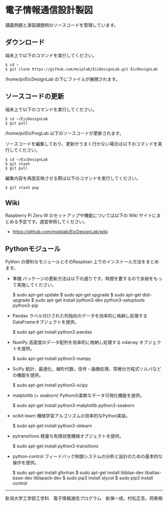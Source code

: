 # 電子情報通信設計製図

講義例題と演習課題例のソースコードを管理しています。

## ダウンロード

端末上で以下のコマンドを実行してください。

    $ cd ~
    $ git clone https://github.com/msiplab/EicDesignLab.git EicDesignLab

/home/pi/EicDesignLab の下にファイルが展開されます。

## ソースコードの更新

端末上で以下のコマンドを実行してください。

    $ cd ~/EicDesignLab
    $ git pull

/home/pi/EicProgLab 以下のソースコードが更新されます。

ソースコードを編集しており、更新がうまく行かない場合は以下のコマンドを実行してください。

    $ cd ~/EicDesignLab
    $ git stash
    $ git pull

編集内容を再度反映させる際は以下のコマンドを実行してください。

    $ git stash pop

## Wiki

Raspberry Pi Zero W のセットアップや機能については以下の Wiki サイトにまとめる予定です。適宜参照してください。

- https://github.com/msiplab/EicDesignLab/wiki

## Pythonモジュール

Python の便利なモジュールとそのRaspbian 上でのインストール方法をまとめます。

- 準備
パッケージの更新方法は以下の通りです。時間を要するので余裕をもって実施してください。

    $ sudo apt-get update
    $ sudo apt-get upgrade
    $ sudo apt-get dist-upgrade
    $ sudo apt-get install python3-dev python3-setuptools python3-pip

- Pandas ラベル付けされた列指向のデータを効率的に格納し処理するDataFrameオブジェクトを提供。

    $ sudo apt-get install python3-pandas

- NumPy 高密度のデータ配列を効率的に格納し処理する ndarray オブジェクトを提供。

    $ sudo apt-get install python3-numpy

- SciPy 統計，最適化，線形代数，信号・画像処理，常微分方程式ソルバなどの機能を提供。

    $ sudo apt-get install python3-scipy

- matplotlib (+ seaborn) Pythonの柔軟なデータ可視化機能を提供。

    $ sudo apt-get install python3-matplotlib python3-seaborn

- scikit-learn 機械学習アルゴリズムの効率的なPython実装。

    $ sudo apt-get install python3-sklearn

- pytransitions 軽量な有限状態機械オブジェクトを提供。

    $ sudo apt-get install python3-transitions

- python-control フィードバック制御システムの分析と設計のための基本的な操作を提供。

    $ sudo apt-get install gfortran
    $ sudo apt-get install libblas-dev libatlas-base-dev liblapack-dev
    $ sudo pip3 install slycot
    $ sudo pip3 install control

***
新潟大学工学部工学科　電子情報通信プログラム　新保一成，村松正吾，岡寿樹
